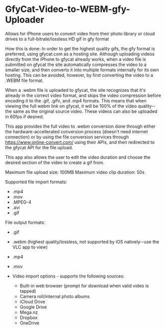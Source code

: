 # GfyCat-Video-to-WEBM-gfy-Uploader
Allows for iPhone users to convert video from their photo library or cloud drives to a full-bitrate/lossless HD gif in gfy format

How this is done:
In order to get the highest quality gifs, the gfy format is preferred, using gfycat.com as a hosting site. Although uploading videos directly from the iPhone to gfycat already works, when a video file is submitted on gfycat the site automatically compresses the video to a smaller size, and then converts it into multiple formats internally for its own hosting. This can be avoided, however, by first converting the video to a .WEBM file format.

When a .webm file is uploaded to gfycat, the site recognizes that it's already in the correct video format, and skips the video compression before encoding it to the .gif, .gifv, and .mp4 formats. This means that when viewing the full webm link on gfycat, it will be 100% of the video quality--the same as the original source video. These videos can also be uploaded in 60fps if desired.

This app provides the full video to .webm conversion done through either the hardware-accellerated conversion process (doesn't need internet connection) or by using the file conversion services through https://www.online-convert.com/ using their APIs, and then redirected to the gfycat API for the file upload.

This app also allows the user to edit the video duration and choose the desired section of the video to create a gif from.

Maximum file upload size: 100MB
Maximum video clip duration: 50s

Supported file import formats:
  - .mp4
  - .mov
  - .MPEG-4
  - .avi
  - .gif
  
File output formats:
  - .gif
  - .webm (highest quality/lossless, not supported by iOS natively--use the VLC app to view)
  - .mp4
  - .mov

- Video import options - supports the following sources:
  - Built-in web browser (prompt for download when valid video is tapped)
  - Camera roll/internal photo albums
  - iCloud Drive
  - Google Drive
  - Mega.nz
  - Dropbox
  - OneDrive
  
